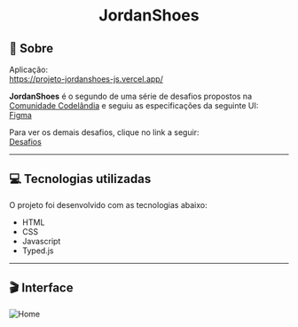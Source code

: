 # <div align="center">JordanShoes</div>

## 📃 Sobre
Aplicação: <br>
https://projeto-jordanshoes-js.vercel.app/


**JordanShoes** é o segundo de uma série de desafios propostos na [Comunidade Codelândia](https://discord.gg/QevDJqCzaY) e seguiu as especificações da seguinte UI: <br>
[Figma](https://www.figma.com/file/Yb9IBH56g7T1hdIyZ3BMNO/Desafios---Codel%C3%A2ndia?node-id=1883%3A2)

Para ver os demais desafios, clique no link a seguir: <br>
[Desafios](https://renans80.github.io/desafios-codelandia/)

---

## 💻 Tecnologias utilizadas 
O projeto foi desenvolvido com as tecnologias abaixo: <br>

* HTML
* CSS
* Javascript
* Typed.js

---

## 🎬 Interface
![Home](https://ik.imagekit.io/zqxyh6u3ylz/JordanShoes/desafio2_Kppjax0Yo.jpg?updatedAt=1703618774586)



